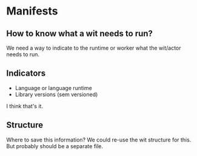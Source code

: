 # Manifests

## How to know what a wit needs to run?

We need a way to indicate to the runtime or worker what the wit/actor needs to run.

## Indicators
 - Language or language runtime
 - Library versions (sem versioned)

I think that's it.

## Structure

Where to save this information? We could re-use the wit structure for this. But probably should be a separate file.